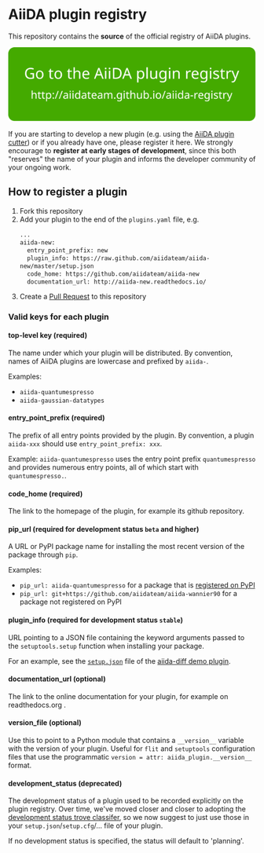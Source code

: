 # AiiDA plugin registry

This repository contains the **source** of the official registry of AiiDA plugins.

<p align="center">
 <a href="http://aiidateam.github.io/aiida-registry" rel="Go to the AiiDA plugin registry">
  <img src="aiida_registry/static/gotobutton.svg">
 </a>
 </p>

If you are starting to develop a new plugin
(e.g. using the [AiiDA plugin cutter](https://github.com/aiidateam/aiida-plugin-cutter))
 or if you already have one, please register it here.
We strongly encourage to **register at early stages of development**,
since this both "reserves" the name of your plugin and informs the developer
community of your ongoing work.

## How to register a plugin

1. Fork this repository
2. Add your plugin to the end of the `plugins.yaml` file, e.g.
    ```
    ...
    aiida-new:
      entry_point_prefix: new
      plugin_info: https://raw.github.com/aiidateam/aiida-new/master/setup.json
      code_home: https://github.com/aiidateam/aiida-new
      documentation_url: http://aiida-new.readthedocs.io/
    ```
3. Create a [Pull Request](https://github.com/aiidateam/aiida-registry/pulls) to this repository

### Valid keys for each plugin

#### top-level key (required)
The name under which your plugin will be distributed.
By convention, names of AiiDA plugins are lowercase and prefixed by `aiida-`.

Examples:
 * `aiida-quantumespresso`
 * `aiida-gaussian-datatypes`

#### entry_point_prefix (required)
The prefix of all entry points provided by the plugin.
By convention, a plugin `aiida-xxx` should use `entry_point_prefix: xxx`.

Example: `aiida-quantumespresso` uses the entry point prefix `quantumespresso` and provides numerous entry points, all of which start with `quantumespresso.`.

#### code_home (required)
The link to the homepage of the plugin, for example its github repository.

#### pip_url (required for development status `beta` and higher)
A URL or PyPI package name for installing the most recent version of the package through `pip`.

Examples:
 * `pip_url: aiida-quantumespresso` for a package that is [registered on PyPI](https://pypi.org/project/aiida-quantumespresso/)
 * `pip_url: git+https://github.com/aiidateam/aiida-wannier90` for a package not registered on PyPI

#### plugin_info (required for development status `stable`)
URL pointing to a JSON file containing the keyword arguments passed to the `setuptools.setup` function when installing your package.

For an example, see the [`setup.json`](https://github.com/aiidateam/aiida-diff/blob/master/setup.json) file of the [aiida-diff demo plugin](http://github.com/aiidateam/aiida-diff).

#### documentation_url (optional)
The link to the online documentation for your plugin, for example on readthedocs.org .

#### version_file (optional)

Use this to point to a Python module that contains a `__version__` variable with the version of your plugin.
Useful for `flit` and `setuptools` configuration files that use the programmatic `version = attr: aiida_plugin.__version__` format.
#### development_status (deprecated)
The development status of a plugin used to be recorded explicitly on the plugin registry.
Over time, we've moved closer and closer to adopting the [development status trove classifer](https://pypi.org/classifiers/), so we now suggest to just use those in your `setup.json`/`setup.cfg`/... file of your plugin.

If no development status is specified, the status will default to 'planning'.
